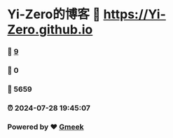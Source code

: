 # Yi-Zero的博客 :link: https://Yi-Zero.github.io 
### :page_facing_up: [9](https://Yi-Zero.github.io/tag.html) 
### :speech_balloon: 0 
### :hibiscus: 5659 
### :alarm_clock: 2024-07-28 19:45:07 
### Powered by :heart: [Gmeek](https://github.com/Meekdai/Gmeek)
